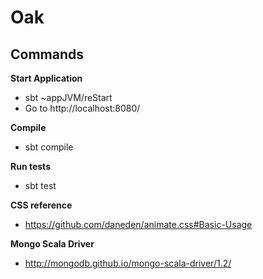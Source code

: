 # Oak

## Commands

**Start Application**
* sbt ~appJVM/reStart
* Go to http://localhost:8080/

**Compile**
* sbt compile

**Run tests**
* sbt test

**CSS reference**
* https://github.com/daneden/animate.css#Basic-Usage

**Mongo Scala Driver**
* http://mongodb.github.io/mongo-scala-driver/1.2/